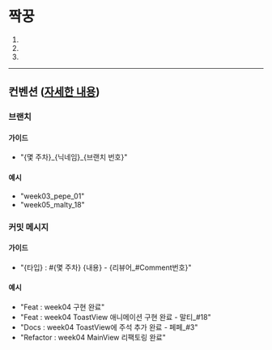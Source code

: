 # 짝꿍

1. 
2. 
3. 

<hr>

## 컨벤션 ([자세한 내용](https://github.com/unboxing96/RashFanClub/wiki))

### 브랜치

#### 가이드
- "{몇 주차}\_{닉네임}\_{브랜치 번호}"

#### 예시
- "week03_pepe_01"
- "week05_malty_18"

### 커밋 메시지

#### 가이드
- "{타입} : #{몇 주차} {내용} - {리뷰어_#Comment번호}"

#### 예시
- "Feat : week04 구현 완료"
- "Feat : week04 ToastView 애니메이션 구현 완료 - 말티_#18"
- "Docs : week04 ToastView에 주석 추가 완료 - 페페_#3"
- "Refactor : week04 MainView 리팩토링 완료"

